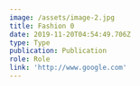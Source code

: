 ```yaml
---
image: /assets/image-2.jpg
title: Fashion 0
date: 2019-11-20T04:54:49.706Z
type: Type
publication: Publication
role: Role
link: 'http://www.google.com'
---
```


